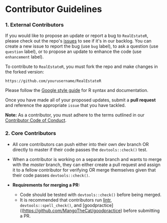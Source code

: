 # Contributor Guidelines

### 1. External Contributors 

If you would like to propose an update or report a bug to `RealEstateR`, please check out the repo's [issues](https://github.com/UBC-MDS/RealEstateR/issues) to see if it's in our backlog. You can create a new issue to report the bug (use `bug` label), to ask a question (use `question` label), or to propose an update to enhance the code (use `enhancement` label). 

To contribute to `RealEstateR`, you must fork the repo and make changes in the forked version:

```
https://github.com/yourusername/RealEstateR
```

Please follow the [Google style guide](https://google.github.io/styleguide/Rguide.xml) for R syntax and documentation.

Once you have made all of your proposed updates, submit a **pull request** and reference the appropriate `issue` that you have tackled.

**Note:** As a contributor, you must adhere to the terms outlined in our [Contributor Code of Conduct](CODE_OF_CONDUCT.md).


### 2. Core Contributors

- All core contributors can push either into their own dev branch OR directly to master if their code passes the `devtools::check()` test.

- When a contributor is working on a separate branch and wants to merge with the *master* branch, they can either create a pull request and assign it to a fellow contributor for verifying OR merge themselves given that their code passes `devtools::check()`.

- **Requirements for merging a PR:**
    - Code should be tested with `devtools::check()` before being merged. 
    - It is recommended that contributors run [lintr](https://github.com/jimhester/lintr), `devtools::spell_check()`, and [goodpractice]((https://github.com/MangoTheCat/goodpractice) before submitting a PR.
